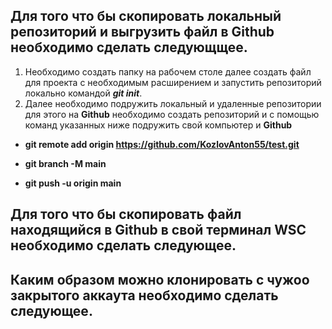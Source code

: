 ## Для того что бы скопировать локальный репозиторий и выгрузить файл в Github необходимо сделать следующщее.
1. Необходимо создать папку на рабочем столе далее создать файл для проекта с необходимым расширением и запустить репозиторий локально командой __*git init*__.
2. Далее необходимо подружить локальный и удаленные репозитории для этого на **Github** необходимо создать репозиторий и с помощью команд указанных ниже подружить свой компьютер и __Github__
* __git remote add origin https://github.com/KozlovAnton55/test.git__

* __git branch -M main__

* __git push -u origin main__

## Для того что бы скопировать файл находящийся в Github в свой терминал WSC необходимо сделать следующее.

## Каким образом можно клонировать с чужоо закрытого аккаута необходимо сделать следующее.